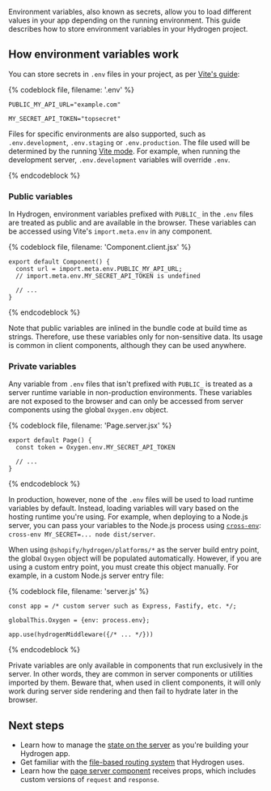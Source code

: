 Environment variables, also known as secrets, allow you to load different values in your app depending on the running environment. This guide describes how to store environment variables in your Hydrogen project.

## How environment variables work

You can store secrets in `.env` files in your project, as per [Vite's guide](https://vitejs.dev/guide/env-and-mode.html#env-files):

{% codeblock file, filename: '.env' %}

```
PUBLIC_MY_API_URL="example.com"

MY_SECRET_API_TOKEN="topsecret"
```

Files for specific environments are also supported, such as `.env.development`, `.env.staging` or `.env.production`. The file used will be determined by the running [Vite mode](https://vitejs.dev/guide/env-and-mode.html#modes). For example, when running the development server, `.env.development` variables will override `.env`.

{% endcodeblock %}

### Public variables

In Hydrogen, environment variables prefixed with `PUBLIC_` in the `.env` files are treated as public and are available in the browser. These variables can be accessed using Vite's `import.meta.env` in any component.

{% codeblock file, filename: 'Component.client.jsx' %}

```
export default Component() {
  const url = import.meta.env.PUBLIC_MY_API_URL;
  // import.meta.env.MY_SECRET_API_TOKEN is undefined

  // ...
}
```

{% endcodeblock %}

Note that public variables are inlined in the bundle code at build time as strings. Therefore, use these variables only for non-sensitive data. Its usage is common in client components, although they can be used anywhere.

### Private variables

Any variable from `.env` files that isn't prefixed with `PUBLIC_` is treated as a server runtime variable in non-production environments. These variables are not exposed to the browser and can only be accessed from server components using the global `Oxygen.env` object.

{% codeblock file, filename: 'Page.server.jsx' %}

```
export default Page() {
  const token = Oxygen.env.MY_SECRET_API_TOKEN

  // ...
}
```

{% endcodeblock %}

In production, however, none of the `.env` files will be used to load runtime variables by default. Instead, loading variables will vary based on the hosting runtime you're using. For example, when deploying to a Node.js server, you can pass your variables to the Node.js process using [`cross-env`](https://github.com/kentcdodds/cross-env#readme): `cross-env MY_SECRET=... node dist/server`.

When using `@shopify/hydrogen/platforms/*` as the server build entry point, the global `Oxygen` object will be populated automatically. However, if you are using a custom entry point, you must create this object manually. For example, in a custom Node.js server entry file:

{% codeblock file, filename: 'server.js' %}

```
const app = /* custom server such as Express, Fastify, etc. */;

globalThis.Oxygen = {env: process.env};

app.use(hydrogenMiddleware({/* ... */}))

```

{% endcodeblock %}

Private variables are only available in components that run exclusively in the server. In other words, they are common in server components or utilities imported by them. Beware that, when used in client components, it will only work during server side rendering and then fail to hydrate later in the browser.

## Next steps

- Learn how to manage the [state on the server](/custom-storefronts/hydrogen/framework/server-state) as you're building your Hydrogen app.
- Get familiar with the [file-based routing system](/custom-storefronts/hydrogen/framework/routes) that Hydrogen uses.
- Learn how the [page server component](/custom-storefronts/hydrogen/framework/pages) receives props, which includes custom versions of `request` and `response`.
